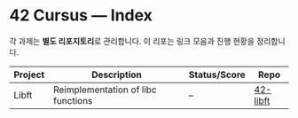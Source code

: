 # 42 Cursus — Index

각 과제는 **별도 리포지토리**로 관리합니다. 이 리포는 링크 모음과 진행 현황을 정리합니다.

| Project | Description | Status/Score | Repo |
|---|---|---|---|
| Libft | Reimplementation of libc functions | – | [42-libft](https://github.com/<meeso0219>/42cursus-libft) |
